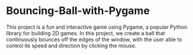 # Bouncing-Ball-with-Pygame
This project is a fun and interactive game using Pygame, a popular Python library for building 2D games. In this project, we create a ball that continuously bounces off the edges of the window, with the user able to control its speed and direction by clicking the mouse.
